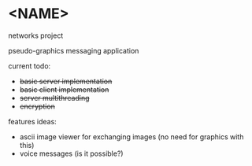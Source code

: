 # \<NAME\>
networks project

pseudo-graphics messaging application

current todo:
- ~~basic server implementation~~
- ~~basic client implementation~~
- ~~server multithreading~~
- ~~encryption~~

features ideas:
- ascii image viewer for exchanging images (no need for graphics with this)
- voice messages (is it possible?)
